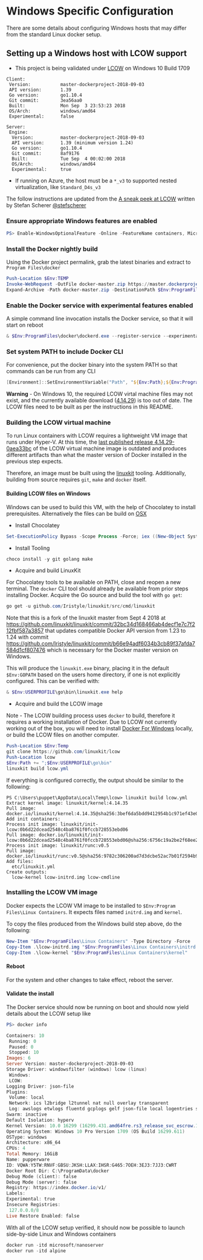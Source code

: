# Windows Specific Configuration

There are some details about configuring Windows hosts that may differ from the
standard Linux docker setup.

## Setting up a Windows host with LCOW support

* This project is being validated under [LCOW](https://github.com/linuxkit/lcow) on Windows 10 Build 1709

````
Client:
 Version:           master-dockerproject-2018-09-03
 API version:       1.39
 Go version:        go1.10.4
 Git commit:        3ea56aa0
 Built:             Mon Sep  3 23:53:23 2018
 OS/Arch:           windows/amd64
 Experimental:      false

Server:
 Engine:
  Version:          master-dockerproject-2018-09-03
  API version:      1.39 (minimum version 1.24)
  Go version:       go1.10.4
  Git commit:       8af9176
  Built:            Tue Sep  4 00:02:00 2018
  OS/Arch:          windows/amd64
  Experimental:     true
````

* If running on Azure, the host must be a `*_v3` to supported nested virtualization, like `Standard_D4s_v3`

The follow instructions are updated from the [A sneak peek at LCOW](https://stefanscherer.github.io/sneak-peek-at-lcow/) written by Stefan Scherer [@stefscherer](https://twitter.com/stefscherer)

### Ensure appropriate Windows features are enabled

```powershell
PS> Enable-WindowsOptionalFeature -Online -FeatureName containers, Microsoft-Hyper-V -All -NoRestart
```

### Install the Docker nightly build

Using the Docker project permalink, grab the latest binaries and extract to `Program Files\docker`

```powershell
Push-Location $Env:TEMP
Invoke-WebRequest -OutFile docker-master.zip https://master.dockerproject.com/windows/x86_64/docker.zip
Expand-Archive -Path docker-master.zip -DestinationPath $Env:ProgramFiles -Force
```

### Enable the Docker service with experimental features enabled

A simple command line invocation installs the Docker service, so that it will start on reboot

```powershell
& $Env:ProgramFiles\docker\dockerd.exe --register-service --experimental
```

### Set system PATH to include Docker CLI

For convenience, put the docker binary into the system PATH so that commands can be run from any CLI

```powershell
[Environment]::SetEnvironmentVariable("Path", "${Env:Path};${Env:ProgramFiles}\docker", [EnvironmentVariableTarget]::Machine)
```

**Warning** - On Windows 10, the required LCOW virtal machine files may not exist, and the currently available download ([4.14.29](https://github.com/linuxkit/lcow/releases/tag/4.14.29-0aea33bc)) is too out of date. The LCOW files need to be built as per the instructions in this README.

### Building the LCOW virtual machine

To run Linux containers with LCOW requires a lightweight VM image that runs under Hyper-V. At this time, the
[last published release 4.14.29-0aea33bc](https://github.com/linuxkit/lcow/releases) of the LCOW virtual machine image is
outdated and produces different artifacts than what the master version of Docker installed in the previous step expects.

Therefore, an image must be built using the [linuxkit](https://github.com/linuxkit/linuxkit) tooling. Additionally,
building from source requires `git`, `make` and `docker` itself.

#### Building LCOW files on Windows

Windows can be used to build this VM, with the help of Chocolatey to install prerequisites.  Alternatively the files can be build on [OSX](https://github.com/linuxkit/lcow#prerequisites-1)

* Install Chocolatey

```powershell
Set-ExecutionPolicy Bypass -Scope Process -Force; iex ((New-Object System.Net.WebClient).DownloadString('https://chocolatey.org/install.ps1'))
```

* Install Tooling

```powershell
choco install -y git golang make
```

* Acquire and build LinuxKit

For Chocolatey tools to be available on PATH, close and reopen a new terminal. The `docker` CLI tool should already be
available from prior steps installing Docker. Acquire the Go source and build the tool with `go get`:

```powershell
go get -u github.com/Iristyle/linuxkit/src/cmd/linuxkit
```

Note that this is a fork of the linuxkit master from Sept 4 2018 at https://github.com/linuxkit/linuxkit/commit/32bc34d168466ab4decf1e7c7f212fbf587a3857
that updates compatible Docker API version from 1.23 to 1.24 with commit https://github.com/Iristyle/linuxkit/commit/b66e94adf6034b3cb89f37afda7584d1cf807476
which is necessary for the Docker master version on Windows.

This will produce the `linuxkit.exe` binary, placing it in the default `$Env:GOPATH` based on the users home directory,
if one is not explicitly configured. This can be verified with:

```powershell
& $Env:USERPROFILE\go\bin\linuxkit.exe help
```

* Acquire and build the LCOW image

Note - The LCOW building process uses `docker` to build, therefore it requires a working installation of Docker.  Due to LCOW not currently working out of the box, you will need to install
[Docker For Windows](https://www.docker.com/products/docker-desktop) locally, or build the LCOW files on another computer.

```powershell
Push-Location $Env:Temp
git clone https://github.com/linuxkit/lcow
Push-Location lcow
$Env:Path += ";$Env:USERPROFILE\go\bin"
linuxkit build lcow.yml
```

If everything is configured correctly, the output should be similar to the following:

```
PS C:\Users\puppet\AppData\Local\Temp\lcow> linuxkit build lcow.yml
Extract kernel image: linuxkit/kernel:4.14.35
Pull image: docker.io/linuxkit/kernel:4.14.35@sha256:3bef6da5bdd9412954b1c971ef43e06bcb1445438e336daf73e681324c58343c
Add init containers:
Process init image: linuxkit/init-lcow:0b6d22dcead2548c4ba8761f0fccb728553ebd06
Pull image: docker.io/linuxkit/init-lcow:0b6d22dcead2548c4ba8761f0fccb728553ebd06@sha256:6756c19a2be2f68ee20f01bf5736c3e6f24ddb282345feb2d7ac5c3885972734
Process init image: linuxkit/runc:v0.5
Pull image: docker.io/linuxkit/runc:v0.5@sha256:9782c306200ad7d3dcbe52ac7b01f2594b9e970c46e002f6a5af407dc8c24165
Add files:
  etc/linuxkit.yml
Create outputs:
  lcow-kernel lcow-initrd.img lcow-cmdline
```

### Installing the LCOW VM image

Docker expects the LCOW VM image to be installed to `$Env:Program Files\Linux Containers`. It expects files named
`initrd.img` and `kernel`.

To copy the files produced from the Windows build step above, do the following:

```powershell
New-Item "$Env:ProgramFiles\Linux Containers" -Type Directory -Force
Copy-Item .\lcow-initrd.img "$Env:ProgramFiles\Linux Containers\initrd.img"
Copy-Item .\lcow-kernel "$Env:ProgramFiles\Linux Containers\kernel"
```

#### Reboot

For the system and other changes to take effect, reboot the server.

#### Validate the install

The Docker service should now be running on boot and should now yield details about the LCOW setup like

```powershell
PS> docker info

Containers: 10
 Running: 0
 Paused: 0
 Stopped: 10
Images: 6
Server Version: master-dockerproject-2018-09-03
Storage Driver: windowsfilter (windows) lcow (linux)
 Windows:
 LCOW:
Logging Driver: json-file
Plugins:
 Volume: local
 Network: ics l2bridge l2tunnel nat null overlay transparent
 Log: awslogs etwlogs fluentd gcplogs gelf json-file local logentries splunk syslog
Swarm: inactive
Default Isolation: hyperv
Kernel Version: 10.0 16299 (16299.431.amd64fre.rs3_release_svc_escrow.180502-1908)
Operating System: Windows 10 Pro Version 1709 (OS Build 16299.611)
OSType: windows
Architecture: x86_64
CPUs: 4
Total Memory: 16GiB
Name: pupperware
ID: VQWA:Y5TW:RNVF:GBSU:JKSH:LLAX:IHSR:G465:7OEH:3EJ3:7JJ3:CWRT
Docker Root Dir: C:\ProgramData\docker
Debug Mode (client): false
Debug Mode (server): false
Registry: https://index.docker.io/v1/
Labels:
Experimental: true
Insecure Registries:
 127.0.0.0/8
Live Restore Enabled: false
```

With all of the LCOW setup verified, it should now be possible to launch side-by-side
Linux and Windows containers

```powershell
docker run -itd microsoft/nanoserver
docker run -itd alpine
```
